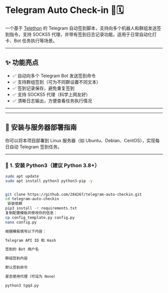 # Telegram Auto Check-in 🤖🗓️

一个基于 [Telethon](https://github.com/LonamiWebs/Telethon) 的 Telegram 自动签到脚本，支持向多个机器人和群组发送签到指令，支持 SOCKS5 代理，并带有签到日志记录功能。适用于日常自动化打卡、Bot 任务执行等场景。

---

## ✨ 功能亮点

- ✅ 自动向多个 Telegram Bot 发送签到命令
- ✅ 支持群组签到（可为不同群设置不同文本）
- ✅ 签到记录保存，避免重复签到
- ✅ 支持 SOCKS5 代理（科学上网友好）
- ✅ 清晰日志输出，方便查看任务执行情况

---


---

## 🚀 安装与服务器部署指南

你可以将本项目部署到 Linux 服务器（如 Ubuntu、Debian、CentOS），实现每日自动 Telegram 签到任务。

---

### 🧰 1. 安装 Python3（建议 Python 3.8+）

```bash
sudo apt update
sudo apt install python3 python3-pip -y


git clone https://github.com/284267/telegram-auto-checkin.git
cd telegram-auto-checkin
 安装依赖
pip3 install -r requirements.txt
复制配置模板并修改你的信息：
cp config_template.py config.py
nano config.py

根据模板填写以下内容：

Telegram API ID 和 Hash

签到的 Bot 用户名

群组签到内容

默认签到命令

是否使用代理（可设为 None）

python3 tgqd.py


